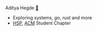 
Aditya Hegde [🔗](https://adiheg.netlify.app/)

- Exploring systems, _go_, _rust_ and more
- [HSP](https://github.com/homebrew-ec-foss), [ACM](https://github.com/acmpesuecc) Student Chapter
